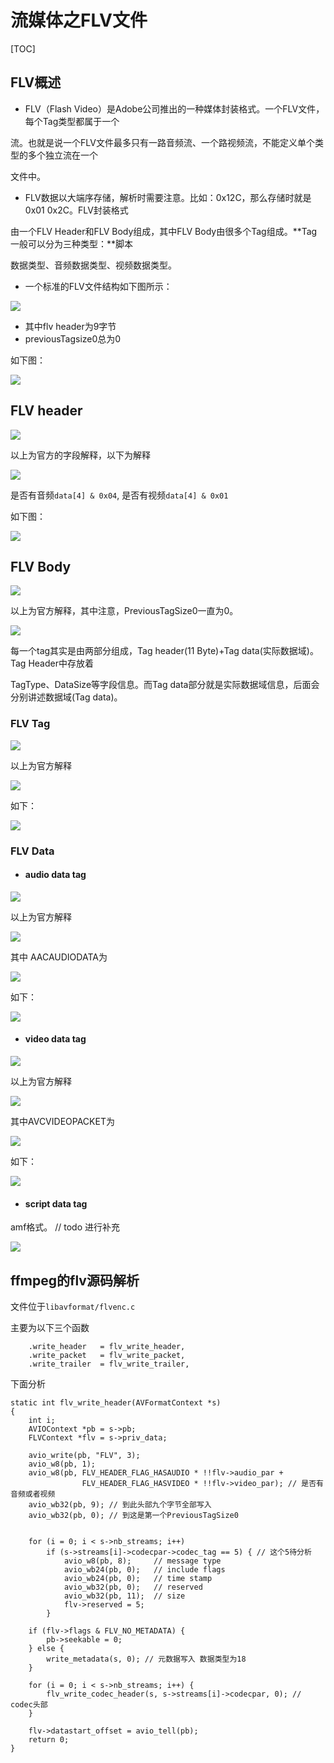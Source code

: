 # 流媒体之FLV文件

[TOC]

## FLV概述

* FLV（Flash Video）是Adobe公司推出的一种媒体封装格式。一个FLV文件，每个Tag类型都属于一个

流。也就是说一个FLV文件最多只有一路音频流、一个路视频流，不能定义单个类型的多个独立流在一个

文件中。

*  FLV数据以大端序存储，解析时需要注意。比如：0x12C，那么存储时就是0x01 0x2C。FLV封装格式

由一个FLV Header和FLV Body组成，其中FLV Body由很多个Tag组成。**Tag一般可以分为三种类型：**脚本

数据类型、音频数据类型、视频数据类型。

* 一个标准的FLV文件结构如下图所示：

![](./res/flv.webp)

* 其中flv header为9字节
* previousTagsize0总为0

如下图：

![](./res/flv_protocol.jpg)

## FLV header

![](./res/format_header.png)

以上为官方的字段解释，以下为解释

![](./res/unformat_flv_header.png)

是否有音频`data[4] & 0x04`, 是否有视频`data[4] & 0x01`

如下图：

![](./res/flv_header_res.jpg)

## FLV Body

![](./res/format_flv_body.png)

以上为官方解释，其中注意，PreviousTagSize0一直为0。

![](./res/unformat_flv_body.png)

每一个tag其实是由两部分组成，Tag header(11 Byte)+Tag data(实际数据域)。Tag Header中存放着

TagType、DataSize等字段信息。而Tag data部分就是实际数据域信息，后面会分别讲述数据域(Tag data)。

### FLV Tag

![](./res/format_flv_tag.png)

以上为官方解释

![](./res/unformat_flv_tag.png)

如下：

![](./res/flv_tag_header_res.jpg)

### FLV Data

* #### audio data tag

![](./res/format_flv_audio_data.png)

以上为官方解释

![](./res/unformat_flv_audio_data.png)

其中 AACAUDIODATA为

![](./res/format_flv_audio2.png)

如下：

![](./res/flv_audio_tag.jpg)

* #### video data tag

![](./res/format_flv_video_data.png)

以上为官方解释

![](./res/unformat_flv_video_data.png)

其中AVCVIDEOPACKET为

![](./res/format_flv_video_data2.png)

如下：

![](./res/flv_video_tag.jpg)

* #### script data tag

amf格式。 // todo 进行补充

![](./res/flv_script_tag.jpg)

## ffmpeg的flv源码解析

文件位于`libavformat/flvenc.c`

主要为以下三个函数

```
    .write_header   = flv_write_header,
    .write_packet   = flv_write_packet,
    .write_trailer  = flv_write_trailer,
```

下面分析

```
static int flv_write_header(AVFormatContext *s)
{
    int i;
    AVIOContext *pb = s->pb;
    FLVContext *flv = s->priv_data;

    avio_write(pb, "FLV", 3);
    avio_w8(pb, 1);
    avio_w8(pb, FLV_HEADER_FLAG_HASAUDIO * !!flv->audio_par +
                FLV_HEADER_FLAG_HASVIDEO * !!flv->video_par); // 是否有音频或者视频
    avio_wb32(pb, 9); // 到此头部九个字节全部写入
    avio_wb32(pb, 0); // 到这是第一个PreviousTagSize0


    for (i = 0; i < s->nb_streams; i++)
        if (s->streams[i]->codecpar->codec_tag == 5) { // 这个5待分析
            avio_w8(pb, 8);     // message type
            avio_wb24(pb, 0);   // include flags
            avio_wb24(pb, 0);   // time stamp
            avio_wb32(pb, 0);   // reserved
            avio_wb32(pb, 11);  // size
            flv->reserved = 5;
        }

    if (flv->flags & FLV_NO_METADATA) {
        pb->seekable = 0;
    } else {
        write_metadata(s, 0); // 元数据写入 数据类型为18
    }

    for (i = 0; i < s->nb_streams; i++) {
        flv_write_codec_header(s, s->streams[i]->codecpar, 0); // codec头部
    }

    flv->datastart_offset = avio_tell(pb);
    return 0;
}
```

